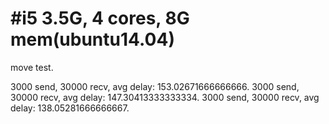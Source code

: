#i5 3.5G, 4 cores, 8G mem(ubuntu14.04)
=================================================
move test.

3000 send, 30000 recv, avg delay: 153.02671666666666.
3000 send, 30000 recv, avg delay: 147.30413333333334.
3000 send, 30000 recv, avg delay: 138.05281666666667.
